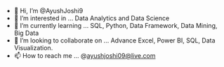 - 👋 Hi, I’m @AyushJoshi9
- 👀 I’m interested in ... Data Analytics and Data Science
- 🌱 I’m currently learning ... SQL, Python, Data Framework, Data Mining, Big Data
- 💞️ I’m looking to collaborate on ... Advance Excel, Power BI, SQL, Data Visualization.
- 📫 How to reach me ... @ayushjoshi09@live.com

<!---
AyushJoshi9/AyushJoshi9 is a ✨ special ✨ repository because its `README.md` (this file) appears on your GitHub profile.
You can click the Preview link to take a look at your changes.
--->
